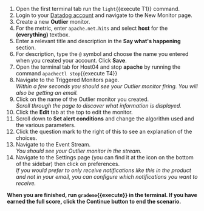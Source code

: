 1.  Open the first terminal tab run the `light`{{execute T1}} command. 
1.  Login to your <a href="https://app.datadoghq.com" target="_datadog">Datadog account</a> and navigate to the New Monitor page.
1.  Create a new **Outlier** monitor.
1.  For the metric, enter `apache.net.hits` and select **host** for the **(everything)** textbox. 
1.  Enter a relevant title and description in the **Say what's happening** section. 
1.  For description, type the `@` symbol and choose the name you entered when you created your account. Click **Save**.
1.  Open the terminal tab for Host04 and stop **apache** by running the command `apachectl stop`{{execute T4}}
1.  Navigate to the Triggered Monitors page.<br>
  *Within a few seconds you should see your Outlier monitor firing. You will also be getting an email.*
1.  Click on the name of the Outlier monitor you created. <br>
  *Scroll through the page to discover what information is displayed.*
1.  Click the **Edit** tab at the top to edit the monitor. 
1.  Scroll down to **Set alert conditions** and change the algorithm used and the various parameters. 
1.  Click the question mark to the right of this to see an explanation of the choices.
1.  Navigate to the Event Stream. <br>
  *You should see your Outlier monitor in the stream.*
1.  Navigate to the Settings page (you can find it at the icon on the bottom of the sidebar) then click on preferences.<br>
  *If you would prefer to only receive notifications like this in the product and not in your email, you can configure which notifications you want to receive.*

  **When you are finished, run `grademe`{{execute}} in the terminal. If you have earned the full score, click the **Continue** button to end the scenario.**
